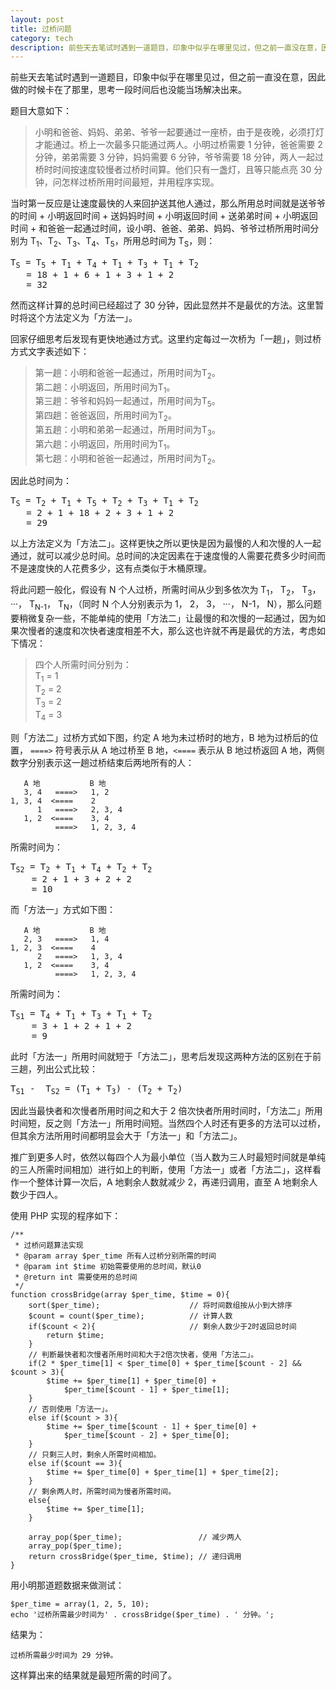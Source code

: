 ```yaml
---
layout: post
title: 过桥问题
category: tech
description: 前些天去笔试时遇到一道题目，印象中似乎在哪里见过，但之前一直没在意，因此做的时候卡在了那里，思考一段时间后也没能当场解决出来。题目大意如下……
---
```

前些天去笔试时遇到一道题目，印象中似乎在哪里见过，但之前一直没在意，因此做的时候卡在了那里，思考一段时间后也没能当场解决出来。

题目大意如下：

>小明和爸爸、妈妈、弟弟、爷爷一起要通过一座桥，由于是夜晚，必须打灯才能通过。桥上一次最多只能通过两人。小明过桥需要 1 分钟，爸爸需要 2 分钟，弟弟需要 3 分钟，妈妈需要 6 分钟，爷爷需要 18 分钟，两人一起过桥时时间按速度较慢者过桥时间算。他们只有一盏灯，且等只能点亮 30 分钟，问怎样过桥所用时间最短，并用程序实现。

当时第一反应是让速度最快的人来回护送其他人通过，那么所用总时间就是送爷爷的时间 + 小明返回时间 + 送妈妈时间 + 小明返回时间 + 送弟弟时间 + 小明返回时间 + 和爸爸一起通过时间，设小明、爸爸、弟弟、妈妈、爷爷过桥所用时间分别为 T<sub>1</sub>、T<sub>2</sub>、T<sub>3</sub>、T<sub>4</sub>、T<sub>5</sub>，所用总时间为 T<sub>S</sub>，则：

<pre>T<sub>S</sub> = T<sub>5</sub> + T<sub>1</sub> + T<sub>4</sub> + T<sub>1</sub> + T<sub>3</sub> + T<sub>1</sub> + T<sub>2</sub> 
   = 18 + 1 + 6 + 1 + 3 + 1 + 2
   = 32
</pre> 

然而这样计算的总时间已经超过了 30 分钟，因此显然并不是最优的方法。这里暂时将这个方法定义为「方法一」。

回家仔细思考后发现有更快地通过方式。这里约定每过一次桥为「一趟」，则过桥方式文字表述如下：

>第一趟：小明和爸爸一起通过，所用时间为T<sub>2</sub>。  
>第二趟：小明返回，所用时间为T<sub>1</sub>。  
>第三趟：爷爷和妈妈一起通过，所用时间为T<sub>5</sub>。  
>第四趟：爸爸返回，所用时间为T<sub>2</sub>。  
>第五趟：小明和弟弟一起通过，所用时间为T<sub>3</sub>。  
>第六趟：小明返回，所用时间为T<sub>1</sub>。  
>第七趟：小明和爸爸一起通过，所用时间为T<sub>2</sub>。

因此总时间为：
<pre>T<sub>S</sub> = T<sub>2</sub> + T<sub>1</sub> + T<sub>5</sub> + T<sub>2</sub> + T<sub>3</sub> + T<sub>1</sub> + T<sub>2</sub>
   = 2 + 1 + 18 + 2 + 3 + 1 + 2
   = 29
</pre>

以上方法定义为「方法二」。这样更快之所以更快是因为最慢的人和次慢的人一起通过，就可以减少总时间。总时间的决定因素在于速度慢的人需要花费多少时间而不是速度快的人花费多少，这有点类似于木桶原理。

将此问题一般化，假设有 N 个人过桥，所需时间从少到多依次为 T<sub>1</sub>， T<sub>2</sub>， T<sub>3</sub>， ···， T<sub>N-1</sub>， T<sub>N</sub>，（同时 N 个人分别表示为 1， 2， 3， ···， N-1， N），那么问题要稍微复杂一些，不能单纯的使用「方法二」让最慢的和次慢的一起通过，因为如果次慢者的速度和次快者速度相差不大，那么这也许就不再是最优的方法，考虑如下情况：
>四个人所需时间分别为：  
>T<sub>1</sub> = 1  
>T<sub>2</sub> = 2  
>T<sub>3</sub> = 2  
>T<sub>4</sub> = 3

则「方法二」过桥方式如下图，约定 A 地为未过桥时的地方，B 地为过桥后的位置， `====>` 符号表示从 A 地过桥至 B 地，`<====` 表示从 B 地过桥返回 A 地，两侧数字分别表示这一趟过桥结束后两地所有的人：

	   A 地           B 地
	   3, 4   ====>   1, 2
	1, 3, 4  <====    2
	      1   ====>   2, 3, 4
	   1, 2  <====    3, 4
	          ====>   1, 2, 3, 4

所需时间为：
<pre>T<sub>S2</sub> = T<sub>2</sub> + T<sub>1</sub> + T<sub>4</sub> + T<sub>2</sub> + T<sub>2</sub>
    = 2 + 1 + 3 + 2 + 2
    = 10
</pre>

而「方法一」方式如下图：

	   A 地           B 地
	   2, 3   ====>   1, 4
	1, 2, 3  <====    4
	      2   ====>   1, 3, 4
	   1, 2  <====    3, 4
	          ====>   1, 2, 3, 4

所需时间为：
<pre>T<sub>S1</sub> = T<sub>4</sub> + T<sub>1</sub> + T<sub>3</sub> + T<sub>1</sub> + T<sub>2</sub>
    = 3 + 1 + 2 + 1 + 2
    = 9
</pre>

此时「方法一」所用时间就短于「方法二」，思考后发现这两种方法的区别在于前三趟，列出公式比较：
<pre>
T<sub>S1</sub> -  T<sub>S2</sub> = (T<sub>1</sub> + T<sub>3</sub>) - (T<sub>2</sub> + T<sub>2</sub>)
</pre>

因此当最快者和次慢者所用时间之和大于 2 倍次快者所用时间时，「方法二」所用时间短，反之则「方法一」所用时间短。当然四个人时还有更多的方法可以过桥，但其余方法所用时间都明显会大于「方法一」和「方法二」。

推广到更多人时，依然以每四个人为最小单位（当人数为三人时最短时间就是单纯的三人所需时间相加）进行如上的判断，使用「方法一」或者「方法二」，这样看作一个整体计算一次后，A 地剩余人数就减少 2，再递归调用，直至 A 地剩余人数少于四人。

使用 PHP 实现的程序如下：

	/** 
	 * 过桥问题算法实现 
	 * @param array $per_time 所有人过桥分别所需的时间
	 * @param int $time 初始需要使用的总时间，默认0
	 * @return int 需要使用的总时间 
	 */ 
	function crossBridge(array $per_time, $time = 0){
	    sort($per_time);                    // 将时间数组按从小到大排序
	    $count = count($per_time);          // 计算人数
	    if($count < 2){                     // 剩余人数少于2时返回总时间
	        return $time;
	    }
	    // 判断最快者和次慢者所用时间和大于2倍次快者，使用「方法二」。
	    if(2 * $per_time[1] < $per_time[0] + $per_time[$count - 2] && $count > 3){
	        $time += $per_time[1] + $per_time[0] + 
	            $per_time[$count - 1] + $per_time[1];
	    }
	    // 否则使用「方法一」。
	    else if($count > 3){
	        $time += $per_time[$count - 1] + $per_time[0] + 
	            $per_time[$count - 2] + $per_time[0];
	    }
	    // 只剩三人时，剩余人所需时间相加。
	    else if($count == 3){
	        $time += $per_time[0] + $per_time[1] + $per_time[2];
	    }
	    // 剩余两人时，所需时间为慢者所需时间。
	    else{
	        $time += $per_time[1];
	    }
	
	    array_pop($per_time);                 // 减少两人
	    array_pop($per_time);
	    return crossBridge($per_time, $time); // 递归调用
	}

用小明那道题数据来做测试：

	$per_time = array(1, 2, 5, 10);
	echo '过桥所需最少时间为' . crossBridge($per_time) . ' 分钟。';

结果为：

	过桥所需最少时间为 29 分钟。

这样算出来的结果就是最短所需的时间了。
